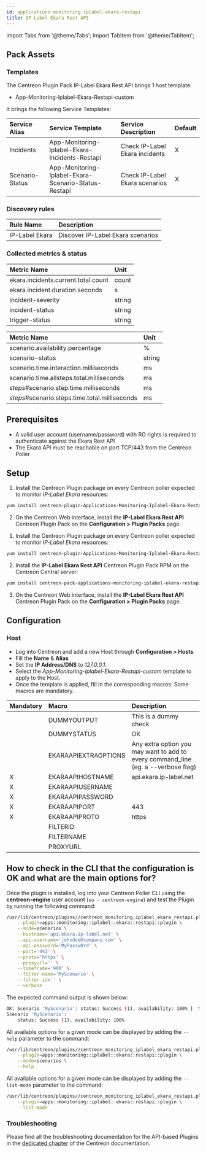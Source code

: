 ```yaml
---
id: applications-monitoring-iplabel-ekara-restapi
title: IP-Label Ekara Rest API
---
```

import Tabs from '@theme/Tabs';
import TabItem from '@theme/TabItem';


## Pack Assets

### Templates

The Centreon Plugin Pack IP-Label Ekara Rest API brings 1 host template:
* App-Monitoring-Iplabel-Ekara-Restapi-custom

It brings the following Service Templates:

| Service Alias   | Service Template                                     | Service Description            | Default |
|:----------------|:-----------------------------------------------------|:-------------------------------|:--------|
| Incidents       | App-Monitoring-Iplabel-Ekara-Incidents-Restapi       | Check IP-Label Ekara incidents | X       |
| Scenario-Status | App-Monitoring-Iplabel-Ekara-Scenario-Status-Restapi | Check IP-Label Ekara scenarios | X       |

### Discovery rules

| Rule Name       | Description                       |
|:----------------|:----------------------------------|
| IP-Label Ekara  | Discover IP-Label Ekara scenarios |

### Collected metrics & status

<Tabs groupId="sync">
<TabItem value="Incidents" label="Incidents">

| Metric Name                         | Unit   |
|:------------------------------------|:-------|
| ekara.incidents.current.total.count | count  |
| ekara.incident.duration.seconds     | s      |
| incident-severity                   | string |
| incident-status                     | string |
| trigger-status                      | string |

</TabItem>
<TabItem value="Scenario-Status" label="Scenario-Status">

| Metric Name                                    | Unit   |
|:-----------------------------------------------|:-------|
| scenario.availability.percentage               | %      |
| scenario-status                                | string |
| scenario.time.interaction.milliseconds         | ms     |
| scenario.time.allsteps.total.milliseconds      | ms     |
| *steps*#scenario.step.time.milliseconds        | ms     |
| *steps*#scenario.steps.time.total.milliseconds | ms     |

</TabItem>
</Tabs>

## Prerequisites

* A valid user account (username/password) with RO rights is required to authenticate against the Ekara Rest API
* The Ekara API must be reachable on port TCP/443 from the Centreon Poller

## Setup

<Tabs groupId="sync">
<TabItem value="Online License" label="Online License">

1. Install the Centreon Plugin package on every Centreon poller expected to monitor *IP-Label Ekara* resources:

```bash
yum install centreon-plugin-Applications-Monitoring-Iplabel-Ekara-Restapi
```

2. On the Centreon Web interface, install the **IP-Label Ekara Rest API** Centreon Plugin Pack on the **Configuration > Plugin Packs** page.

</TabItem>
<TabItem value="Offline License" label="Offline License">

1. Install the Centreon Plugin package on every Centreon poller expected to monitor *IP-Label Ekara* resources:

```bash
yum install centreon-plugin-Applications-Monitoring-Iplabel-Ekara-Restapi
```

2. Install the **IP-Label Ekara Rest API** Centreon Plugin Pack RPM on the Centreon Central server:

 ```bash
yum install centreon-pack-applications-monitoring-iplabel-ekara-restapi
```

3. On the Centreon Web interface, install the **IP-Label Ekara Rest API** Centreon Plugin Pack on the **Configuration > Plugin Packs** page.

<!--END_DOCUSAURUS_CODE_TABS-->

## Configuration

### Host

* Log into Centreon and add a new Host through **Configuration > Hosts**.
* Fill the **Name** & **Alias**
* Set the **IP Address/DNS** to *127.0.0.1*.
* Select the *App-Monitoring-Iplabel-Ekara-Restapi-custom* template to apply to the Host.
* Once the template is applied, fill in the corresponding macros. Some macros are mandatory.

| Mandatory   | Macro                | Description                                                                            |
|:------------|:---------------------|:---------------------------------------------------------------------------------------|
|             | DUMMYOUTPUT          | This is a dummy check                                                                  |
|             | DUMMYSTATUS          | OK                                                                                     |
|             | EKARAAPIEXTRAOPTIONS | Any extra option you may want to add to every command\_line (eg. a --verbose flag)     |
| X           | EKARAAPIHOSTNAME     | api.ekara.ip-label.net                                                                 |
| X           | EKARAAPIUSERNAME     |                                                                                        |
| X           | EKARAAPIPASSWORD     |                                                                                        |
| X           | EKARAAPIPORT         | 443                                                                                    |
| X           | EKARAAPIPROTO        | https                                                                                  |
|             | FILTERID             |                                                                                        |
|             | FILTERNAME           |                                                                                        |
|             | PROXYURL             |                                                                                        |

## How to check in the CLI that the configuration is OK and what are the main options for? 

Once the plugin is installed, log into your Centreon Poller CLI using the
**centreon-engine** user account (`su - centreon-engine`) and test the Plugin by
running the following command:

```bash
/usr/lib/centreon/plugins//centreon_monitoring_iplabel_ekara_restapi.pl \
    --plugin=apps::monitoring::iplabel::ekara::restapi::plugin \
    --mode=scenarios \
    --hostname='api.ekara.ip-label.net' \
    --api-username='johndoe@company.com' \
    --api-password='MyPassw0rd' \
    --port='443' \
    --proto='https' \
    --proxyurl='' \
    --timeframe='900' \
    --filter-name='MyScenario' \
    --filter-id='' \
    --verbose
```

The expected command output is shown below:

```bash
OK: Scenario 'MyScenario': status: Success (1), availability: 100% | 'MyScenario#scenario.availability.percentage'=100%;;;0;100
Scenario 'MyScenario':
    status: Success (1), availability: 100%
```

All available options for a given mode can be displayed by adding the
`--help` parameter to the command:

```bash
/usr/lib/centreon/plugins//centreon_monitoring_iplabel_ekara_restapi.pl \
    --plugin=apps::monitoring::iplabel::ekara::restapi::plugin \
    --mode=scenarios \
    --help
```

All available options for a given mode can be displayed by adding the 
`--list-mode` parameter to the command:

```bash
/usr/lib/centreon/plugins//centreon_monitoring_iplabel_ekara_restapi.pl \
    --plugin=apps::monitoring::iplabel::ekara::restapi::plugin \
    --list-mode
```

### Troubleshooting

Please find all the troubleshooting documentation for the API-based Plugins in
the [dedicated chapter](../tutorials/troubleshooting-plugins.html#http-and-api-checks)
of the Centreon documentation.
